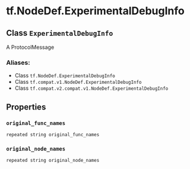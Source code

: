 <div itemscope itemtype="http://developers.google.com/ReferenceObject">
<meta itemprop="name" content="tf.NodeDef.ExperimentalDebugInfo" />
<meta itemprop="path" content="Stable" />
<meta itemprop="property" content="original_func_names"/>
<meta itemprop="property" content="original_node_names"/>
</div>

# tf.NodeDef.ExperimentalDebugInfo

## Class `ExperimentalDebugInfo`

A ProtocolMessage



### Aliases:

* Class `tf.NodeDef.ExperimentalDebugInfo`
* Class `tf.compat.v1.NodeDef.ExperimentalDebugInfo`
* Class `tf.compat.v2.compat.v1.NodeDef.ExperimentalDebugInfo`

<!-- Placeholder for "Used in" -->


## Properties

<h3 id="original_func_names"><code>original_func_names</code></h3>

`repeated string original_func_names`


<h3 id="original_node_names"><code>original_node_names</code></h3>

`repeated string original_node_names`




